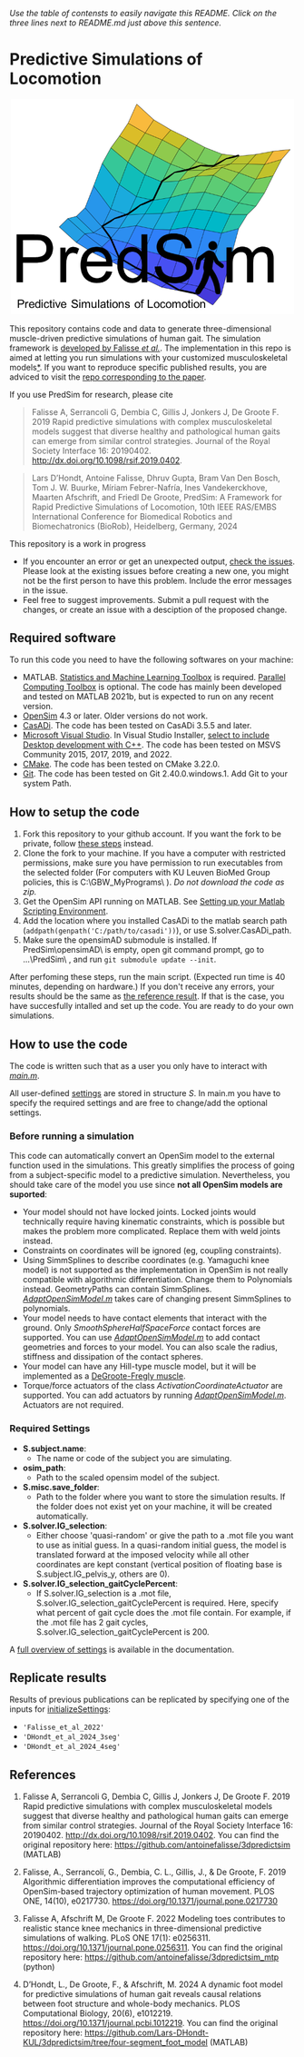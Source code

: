 
*Use the table of contensts to easily navigate this README. Click on the three lines next to README.md just above this sentence.*

Predictive Simulations of Locomotion
============

<p align="center">
<img src="./Documentation/FiguresForDocumentation/PredSim%20logo.png" width="500" height="auto">
</p>

This repository contains code and data to generate three-dimensional muscle-driven predictive simulations of human gait. The simulation framework is [developed by Falisse *et al.*](#references). The implementation in this repo is aimed at letting you run simulations with your customized musculoskeletal models[*](#before-running-a-simulation).
If you want to reproduce specific published results, you are adviced to visit the [repo corresponding to the paper](#references).

If you use PredSim for research, please cite 
> Falisse A, Serrancoli G, Dembia C, Gillis J, Jonkers J, De Groote F. 2019 Rapid predictive simulations with complex musculoskeletal models suggest that diverse healthy and pathological human gaits can emerge from similar control strategies. Journal of the Royal Society Interface 16: 20190402. http://dx.doi.org/10.1098/rsif.2019.0402.

> Lars D’Hondt, Antoine Falisse, Dhruv Gupta, Bram Van Den Bosch, Tom J. W. Buurke, Míriam Febrer-Nafría, Ines Vandekerckhove, Maarten Afschrift, and Friedl De Groote, PredSim: A Framework for Rapid Predictive Simulations of Locomotion, 10th IEEE RAS/EMBS International Conference for Biomedical Robotics and Biomechatronics (BioRob), Heidelberg, Germany, 2024

This repository is a work in progress
- If you encounter an error or get an unexpected output, [check the issues](https://github.com/KULeuvenNeuromechanics/PredSim/issues). Please look at the existing issues before creating a new one, you might not be the first person to have this problem. Include the error messages in the issue.
- Feel free to suggest improvements. Submit a pull request with the changes, or create an issue with a desciption of the proposed change.



## Required software

To run this code you need to have the following softwares on your machine:

- MATLAB. [Statistics and Machine Learning Toolbox](https://nl.mathworks.com/products/statistics.html) is required. [Parallel Computing Toolbox](https://nl.mathworks.com/products/parallel-computing.html) is optional. The code has mainly been developed and tested on MATLAB 2021b, but is expected to run on any recent version.
- [OpenSim](https://simtk.org/projects/opensim) 4.3 or later. Older versions do not work.
- [CasADi](https://web.casadi.org/get/). The code has been tested on CasADi 3.5.5 and later.
- [Microsoft Visual Studio](https://visualstudio.microsoft.com/). In Visual Studio Installer, [select to include Desktop development with C++](./Documentation/FiguresForDocumentation/fig_MSVS.png). The code has been tested on MSVS Community 2015, 2017, 2019, and 2022.
- [CMake](https://cmake.org/download/). The code has been tested on CMake 3.22.0. 
- [Git](https://git-scm.com/download/win). The code has been tested on Git 2.40.0.windows.1. Add Git to your system Path.


## How to setup the code


1. Fork this repository to your github account. If you want the fork to be private, follow [these steps](./Documentation/PrivateForkPredSim.md) instead.
2. Clone the fork to your machine. If you have a computer with restricted permissions, make sure you have permission to run executables from the selected folder (For computers with KU Leuven BioMed Group policies, this is C:\GBW_MyPrograms\ ).
*Do not download the code as zip.*
3. Get the OpenSim API running on MATLAB. See [Setting up your Matlab Scripting Environment](https://simtk-confluence.stanford.edu:8443/display/OpenSim/Scripting+with+Matlab#ScriptingwithMatlab-MatlabSetupSettingupyourMatlabScriptingEnvironment).
4. Add the location where you installed CasADi to the matlab search path (`addpath(genpath('C:/path/to/casadi'))`), or use S.solver.CasADi_path. 
5. Make sure the opensimAD submodule is installed. If PredSim\opensimAD\ is empty, open git command prompt, go to ...\PredSim\ , and run `git submodule update --init`.


After perfoming these steps, run the main script. (Expected run time is 40 minutes, depending on hardware.) If you don't receive any errors, your results should be the same as [the reference result](./Tests/ReferenceResults/Falisse_et_al_2022/Falisse_et_al_2022_paper.mat). If that is the case, you have succesfully intalled and set up the code. You are ready to do your own simulations.

## How to use the code

The code is written such that as a user you only have to interact with [*main.m*](./main.m).  

All user-defined [settings](./Documentation/SettingsOverview.md) are stored in structure *S*. In main.m you have to specify the required settings and are free to change/add the optional settings. 

### Before running a simulation

This code can automatically convert an OpenSim model to the external function used in the simulations. This greatly simplifies the process of going from a subject-specific model to a predictive simulation. Nevertheless, you should take care of the model you use since **not all OpenSim models are suported**: 
- Your model should not have locked joints. Locked joints would technically require having kinematic constraints, which is possible but makes the problem more complicated. Replace them with weld joints instead.
- Constraints on coordinates will be ignored (eg, coupling constraints).
- Using SimmSplines to describe coordinates (e.g. Yamaguchi knee model) is not supported as the implementation in OpenSim is not really compatible with algorithmic differentiation. Change them to Polynomials instead. GeometryPaths can contain SimmSplines. [_AdaptOpenSimModel.m_](https://github.com/KULeuvenNeuromechanics/PredSim/blob/master/AdaptOpenSimModel/AdaptOpenSimModel.m) takes care of changing present SimmSplines to polynomials.
- Your model needs to have contact elements that interact with the ground. Only *SmoothSphereHalfSpaceForce* contact forces are supported. You can use [_AdaptOpenSimModel.m_](./AdaptOpenSimModel/AdaptOpenSimModel.m) to add contact geometries and forces to your model. You can also scale the radius, stiffness and dissipation of the contact spheres.
- Your model can have any Hill-type muscle model, but it will be implemented as a [DeGroote-Fregly muscle](https://doi.org/10.1007/s10439-016-1591-9).
- Torque/force actuators of the class *ActivationCoordinateActuator* are supported. You can add actuators by running [_AdaptOpenSimModel.m_](./AdaptOpenSimModel/AdaptOpenSimModel.m). Actuators are not required.



### Required Settings

- **S.subject.name**: 
	- The name or code of the subject you are simulating. 
- **osim_path**: 
	- Path to the scaled opensim model of the subject.	
- **S.misc.save_folder**: 
	- Path to the folder where you want to store the simulation results. If the folder does not exist yet on your machine, it will be created automatically.
- **S.solver.IG_selection**: 
	- Either choose 'quasi-random' or give the path to a .mot file you want to use as initial guess. In a quasi-random initial guess, the model is translated forward at the imposed velocity while all other coordinates are kept constant (vertical position of floating base is S.subject.IG_pelvis_y, others are 0). 
- **S.solver.IG_selection_gaitCyclePercent**: 
	- If S.solver.IG_selection is a .mot file, S.solver.IG_selection_gaitCyclePercent is required. Here, specify what percent of gait cycle does the .mot file contain. For example, if the .mot file has 2 gait cycles, S.solver.IG_selection_gaitCyclePercent is 200.

A [full overview of settings](./Documentation/SettingsOverview.md) is available in the documentation.

## Replicate results

Results of previous publications can be replicated by specifying one of the inputs for [initializeSettings](main.m#L18):
- `'Falisse_et_al_2022'`
- `'DHondt_et_al_2024_3seg'`
- `'DHondt_et_al_2024_4seg'`

## References

1. Falisse A, Serrancoli G, Dembia C, Gillis J, Jonkers J, De Groote F. 2019 Rapid predictive simulations with complex musculoskeletal models suggest that diverse healthy and pathological human gaits can emerge from similar control strategies. Journal of the Royal Society Interface 16: 20190402. http://dx.doi.org/10.1098/rsif.2019.0402. You can find the original repository here: https://github.com/antoinefalisse/3dpredictsim (MATLAB)

2. Falisse, A., Serrancolí, G., Dembia, C. L., Gillis, J., & De Groote, F. 2019 Algorithmic differentiation improves the computational efficiency of OpenSim-based trajectory optimization of human movement. PLOS ONE, 14(10), e0217730. https://doi.org/10.1371/journal.pone.0217730

3. Falisse A, Afschrift M, De Groote F. 2022 Modeling toes contributes to realistic stance knee mechanics in three-dimensional predictive simulations of walking. PLoS ONE 17(1): e0256311. https://doi.org/10.1371/journal.pone.0256311. You can find the original repository here: https://github.com/antoinefalisse/3dpredictsim_mtp (python)

4. D’Hondt, L., De Groote, F., & Afschrift, M. 2024 A dynamic foot model for predictive simulations of human gait reveals causal relations between foot structure and whole-body mechanics. PLOS Computational Biology, 20(6), e1012219. https://doi.org/10.1371/journal.pcbi.1012219. You can find the original repository here: https://github.com/Lars-DHondt-KUL/3dpredictsim/tree/four-segment_foot_model (MATLAB)
